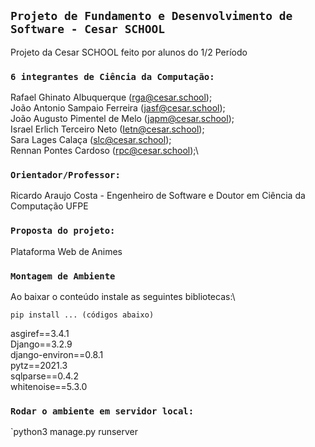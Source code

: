 ## `Projeto de Fundamento e Desenvolvimento de Software - Cesar SCHOOL`
Projeto da Cesar SCHOOL feito por alunos do 1/2 Período


### `6 integrantes de Ciência da Computação:`
  Rafael Ghinato Albuquerque (rga@cesar.school);\
  João Antonio Sampaio Ferreira (jasf@cesar.school);\
  João Augusto Pimentel de Melo (japm@cesar.school);\
  Israel Erlich Terceiro Neto (Ietn@cesar.school);\
  Sara Lages Calaça (slc@cesar.school);\
  Rennan Pontes Cardoso (rpc@cesar.school);\
  
  
### `Orientador/Professor:`
  Ricardo Araujo Costa - Engenheiro de Software e Doutor em Ciência da Computação UFPE
  
  
### `Proposta do projeto:`
  Plataforma Web de Animes
  
### `Montagem de Ambiente`
  
  Ao baixar o conteúdo instale as seguintes bibliotecas:\
  
  `pip install ... (códigos abaixo)`
  
  asgiref==3.4.1\
  Django==3.2.9\
  django-environ==0.8.1\
  pytz==2021.3\
  sqlparse==0.4.2\
  whitenoise==5.3.0
  
### `Rodar o ambiente em servidor local:`
 
 `python3 manage.py runserver
 
  
